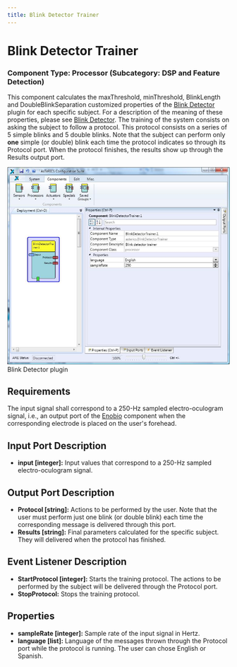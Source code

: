 ```yaml
---
title: Blink Detector Trainer
---
```


# Blink Detector Trainer

### Component Type: Processor (Subcategory: DSP and Feature Detection)

This component calculates the maxThreshold, minThreshold, BlinkLength and DoubleBlinkSeparation customized properties of the [Blink Detector](../processors/BlinkDetector.htm) plugin for each specific subject. For a description of the meaning of these properties, please see [Blink Detector](../processors/BlinkDetector.htm). The training of the system consists on asking the subject to follow a protocol. This protocol consists on a series of 5 simple blinks and 5 double blinks. Note that the subject can perform only **one** simple (or double) blink each time the protocol indicates so through its Protocol port. When the protocol finishes, the results show up through the Results output port.

![Screenshot: Blink Detector Trainer plugin](./img/BlinkDetectorTrainer.jpg "Screenshot: Blink Detector Trainer plugin")  
Blink Detector plugin

## Requirements

The input signal shall correspond to a 250-Hz sampled electro-oculogram signal, i.e., an output port of the [Enobio](../sensors/Enobio.htm) component when the corresponding electrode is placed on the user's forehead.

## Input Port Description

- **input \[integer\]:** Input values that correspond to a 250-Hz sampled electro-oculogram signal.

## Output Port Description

- **Protocol \[string\]:** Actions to be performed by the user. Note that the user must perform just one blink (or double blink) each time the corresponding message is delivered through this port.
- **Results \[string\]:** Final parameters calculated for the specific subject. They will delivered when the protocol has finished.

## Event Listener Description

- **StartProtocol \[integer\]:** Starts the training protocol. The actions to be performed by the subject will be delivered through the Protocol port.
- **StopProtocol:** Stops the training protocol.

## Properties

- **sampleRate \[integer\]:** Sample rate of the input signal in Hertz.
- **language \[list\]:** Language of the messages thrown through the Protocol port while the protocol is running. The user can chose English or Spanish.
